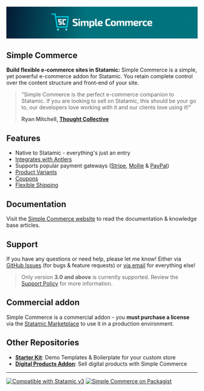 ![Banner](./banner.png)

## Simple Commerce

**Build flexible e-commerce sites in Statamic:** Simple Commerce is a simple, yet powerful e-commerce addon for Statamic. You retain complete control over the content structure and front-end of your site.

> "Simple Commerce is the perfect e-commerce companion to Statamic. If you are looking to sell on Statamic, this should be your go to, our developers love working with it and our clients love using it!"
>
> **Ryan Mitchell, [Thought Collective](https://www.thoughtcollective.com/)**

## Features

- Native to Statamic - everything's just an entry
- [Integrates with Antlers](https://simple-commerce.duncanmcclean.com/tags)
- Supports popular payment gateways ([Stripe](https://simple-commerce.duncanmcclean.com/gateways/stripe), [Mollie](https://simple-commerce.duncanmcclean.com/gateways/mollie) & [PayPal](https://simple-commerce.duncanmcclean.com/gateways/paypal))
- [Product Variants](https://simple-commerce.duncanmcclean.com/product-variants)
- [Coupons](https://simple-commerce.duncanmcclean.com/coupons)
- [Flexible Shipping](https://simple-commerce.duncanmcclean.com/shipping)

## Documentation

Visit the [Simple Commerce website](https://simple-commerce.duncanmcclean.com/) to read the documentation & knowledge base articles.

## Support

If you have any questions or need help, please let me know! Either via [GitHub Issues](https://github.com/duncanmcclean/simple-commerce/issues/new/choose) (for bugs & feature requests) or [via email](mailto:help@doublethree.digital) for everything else!

> Only version **3.0 and above** is currently supported. Review the [Support Policy](https://simple-commerce.duncanmcclean.com/kb-articles/support-versioning) for more information.

## Commercial addon

Simple Commerce is a commercial addon - you **must purchase a license** via the [Statamic Marketplace](https://statamic.com/addons/double-three-digital/simple-commerce) to use it in a production environment.

## Other Repositories

- [**Starter Kit**](https://github.com/duncanmcclean/sc-starter-kit): Demo Templates & Boilerplate for your custom store
- [**Digital Products Addon**](https://github.com/duncanmcclean/sc-digital-products): Sell digital products with Simple Commerce

---

<p>
<a href="https://statamic.com"><img src="https://img.shields.io/badge/Statamic-3.3+-FF269E?style=for-the-badge" alt="Compatible with Statamic v3"></a>
<a href="https://packagist.org/packages/doublethreedigital/simple-commerce/stats"><img src="https://img.shields.io/packagist/v/doublethreedigital/simple-commerce?style=for-the-badge" alt="Simple Commerce on Packagist"></a>
</p>
